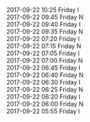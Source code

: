 2017-09-22 10:25 Friday  I  
2017-09-22 09:45 Friday  N  
2017-09-22 09:40 Friday  I  
2017-09-22 09:35 Friday  N  
2017-09-22 07:20 Friday  I  
2017-09-22 07:15 Friday  N  
2017-09-22 07:05 Friday  I  
2017-09-22 07:00 Friday  N  
2017-09-22 06:45 Friday  I  
2017-09-22 06:40 Friday  N  
2017-09-22 06:30 Friday  I  
2017-09-22 06:25 Friday  N  
2017-09-22 06:20 Friday  I  
2017-09-22 06:00 Friday  N  
2017-09-22 05:55 Friday  I  
